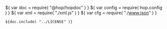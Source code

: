 ${ var doc = require( "@hop/hopdoc" ) }
${ var config = require( hop.config ) }
${ var xml = require( "./xml.js" ) }
${ var cfg = require( "./www.json" ) }

```shell[:@license]
${doc.include( "../LICENSE" )}
```
